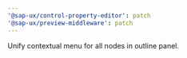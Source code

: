 ```yaml
---
'@sap-ux/control-property-editor': patch
'@sap-ux/preview-middleware': patch
---
```


Unify contextual menu for all nodes in outline panel.
